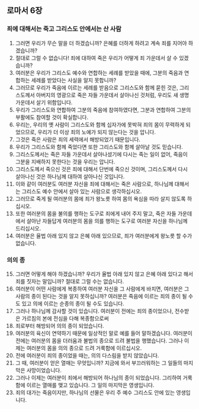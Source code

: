 ## 로마서 6장

### 죄에 대해서는 죽고 그리스도 안에서는 산 사람
1. 그러면 우리가 무슨 말을 더 하겠습니까? 은혜를 더하게 하려고 계속 죄를 지어야 하겠습니까?
2. 절대로 그럴 수 없습니다! 죄에 대하여 죽은 우리가 어떻게 죄 가운데서 살 수 있겠습니까?
3. 여러분은 우리가 그리스도 예수와 연합하는 세례를 받았을 때에, 그분의 죽음과 연합하는 세례를 받았다는 사실을 알지 못합니까?
4. 그러므로 우리가 죽음에 이르는 세례를 받음으로 그리스도와 함께 묻힌 것은, 그리스도께서 아버지의 영광으로 죽은 자들 가운데서 살아나신 것처럼, 우리도 새 생명 가운데서 살기 위함입니다.
5. 우리가 그리스도와 연합하여 그분의 죽음에 참여하였다면, 그분과 연합하여 그분의 부활에도 참여할 것이 확실합니다.
6. 우리는, 우리의 옛 사람이 그리스도와 함께 십자가에 못박혀 죄의 몸이 무력하게 되었으므로, 우리가 더 이상 죄의 노예가 되지 않는다는 것을 압니다.
7. 그것은 죽은 사람은 죄의 세력에서 해방되었기 때문입니다.
8. 우리가 그리스도와 함께 죽었다면 또한 그리스도와 함께 살아날 것도 믿습니다.
9. 그리스도께서는 죽은 자들 가운데서 살아나셨기에 다시는 죽는 일이 없어, 죽음이 그분을 지배하지 못한다는 것을 우리는 압니다.
10. 그리스도께서 죽으신 것은 죄에 대해서 단번에 죽으신 것이며, 그리스도께서 다시 살아나신 것은 하나님께 대하여 살아나신 것입니다.
11. 이와 같이 여러분도 여러분 자신을 죄에 대해서는 죽은 사람으로, 하나님께 대해서는 그리스도 예수 안에서 살아 있는 사람으로 생각하십시오.
12. 그러므로 죽게 될 여러분의 몸에 죄가 왕노릇 하여 몸의 욕심을 따라 살지 않도록 하십시오.
13. 또한 여러분의 몸을 불의를 행하는 도구로 죄에게 내어 주지 말고, 죽은 자들 가운데에서 살아난 자들답게 여러분의 몸을 의를 행하는 도구로 여러분 자신을 하나님께 드리십시오.
14. 여러분은 율법 아래 있지 않고 은혜 아래 있으므로, 죄가 여러분에게 왕노릇 할 수가 없습니다.
### 의의 종
15. 그러면 어떻게 해야 하겠습니까? 우리가 율법 아래 있지 않고 은혜 아래 있다고 해서 죄를 짓자는 말입니까? 절대로 그럴 수는 없습니다.
16. 여러분이 어떤 사람에게 복종하여 여러분 자신을 그 사람에게 바치면, 여러분은 그 사람의 종이 된다는 것을 알지 못하십니까? 여러분은 죽음에 이르는 죄의 종이 될 수도 있고 의에 이르는 순종의 종이 될 수도 있습니다.
17. 그러나 하나님께 감사할 것이 있습니다. 여러분이 전에는 죄의 종이었으나, 전수받은 가르침의 본에 전심을 다해 복종함으로써
18. 죄로부터 해방되어 의의 종이 되었습니다.
19. 여러분의 육신이 연약하기 때문에 일상적인 말로 예를 들어 말하겠습니다. 여러분이 전에는 여러분의 몸을 더러움과 불법의 종으로 드려 불법을 행했습니다. 그러나 이제는 여러분의 몸을 의의 종으로 드려 거룩함에 이르십시오.
20. 전에 여러분이 죄의 종이었을 때는, 의의 다스림을 받지 않았습니다.
21. 그 때, 여러분이 얻은 열매는 무엇입니까? 지금에 와서 부끄러워하는 그 일들의 마지막은 사망이었습니다.
22. 그러나 이제는 여러분이 죄에서 해방되어 하나님의 종이 되었습니다. 그리하여 거룩함에 이르는 열매를 맺고 있습니다. 그 일의 마지막은 영생입니다.
23. 죄의 대가는 죽음이지만, 하나님의 선물은 우리 주 예수 그리스도 안에 있는 영생입니다.